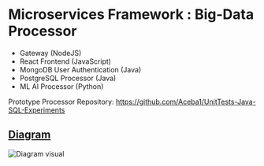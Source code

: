 # Microservices Framework : Big-Data Processor
- Gateway (NodeJS)
- React Frontend (JavaScript)
- MongoDB User Authentication (Java)
- PostgreSQL Processor (Java)
- ML AI Processor (Python)

Prototype Processor Repository: https://github.com/Aceba1/UnitTests-Java-SQL-Experiments

## [Diagram](https://drive.google.com/file/d/1MnFfLfFXTCDcziRUZBEXUnKTqCnJXWqu/view?usp=sharing)
![Diagram visual](https://imgur.com/c5lVuVF.png)

